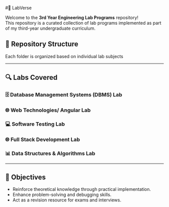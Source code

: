 
#📘 LabVerse

Welcome to the **3rd Year Engineering Lab Programs** repository!  
This repository is a curated collection of lab programs implemented as part of my third-year undergraduate curriculum.

## 📂 Repository Structure

Each folder is organized based on individual lab subjects 

---

## 🔍 Labs Covered

### 🗄️ Database Management Systems (DBMS) Lab
### 🌐 Web Technologies/ Angular Lab
### 💻 Software Testing Lab
### 🌐 Full Stack Development Lab
### 📊 Data Structures & Algorithms Lab

---

## 🎯 Objectives
- Reinforce theoretical knowledge through practical implementation.
- Enhance problem-solving and debugging skills.
- Act as a revision resource for exams and interviews.

